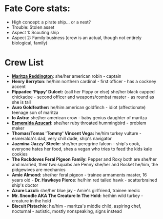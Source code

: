 # Fate Core stats:

- High concept: a pirate ship… or a nest?
- Trouble: Stolen asset
- Aspect 1: Scouting ship
- Aspect 2: Family business (crew is an actual, though not entirely biological, family)

# Crew List
- **[Maritza Reddington](../Player%20Characters/Maritza%20Reddington.md)**: she/her american robin - captain
- **Henry Berryton**: he/him northern cardinal - first officer - has a cockney accent
- **Pippadee 'Pippy' Dulcet:** (call her Pippy or else) she/her black capped chickadee - second officer and weapons/combat master - as round as she is tall
- **Auro Goldfeather:** he/him american goldfinch - idiot (affectionate) teenage son of maritza
- **Io Astra:** she/her american crow - baby genius daughter of maritza
- **[Esmeralda Azucari](../Player%20Characters/Inactive/Esmeralda%20Azucari.md):** she/her ruby throated hummingbird - problem maker
- **Thomas/Tomas 'Tommy' Vincent Vega:** he/him turkey vulture - esmeralda's dad, very chill dude, ship's navigator
- **Jazmina 'Jazzy' Steele:** she/her peregrine falcon - ship's cook, everyone hates her food, shes a vegan who tries to feed the kids kale cookies
- **The Rockdoves Feral Pigeon Family**: Pepper and Roxy both are she/her and married, their two squabs are Penny she/her and Rocket he/him, the pidgewives are mechanics
- **Amie Almond:** she/her feral pigeon - trainee armaments master, 16 years old
- **Dr. Hawkeye Pierce:** he/him red tailed hawk - scatterbrained ship's doctor
- **Azure Lazuli:** she/her blue jay - Amie's girlfriend, trainee medic
- **Mr. Snoodle AKA The Creature In The Hold:** he/him wild turkey - creature in the hold
- **Biscuit Pistachio:** he/him - maritza's middle child, aspiring chef, nocturnal - autistic, mostly nonspeaking, signs instead
